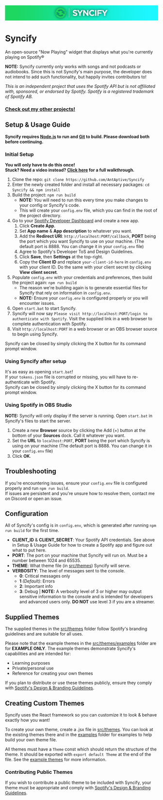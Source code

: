 ![Syncify Banner](/SyncifyBanner.png)
# Syncify
An open-source "Now Playing" widget that displays what you're currently playing on Spotify®

**NOTE:** Syncify currently only works with songs and not podcasts or audiobooks. Since this is not Syncify's main purpose, the developer does not intend to add such functionality, but happily invites contributors to!

*This is an independent project that uses the Spotify API but is not affiliated with, sponsored, or endorsed by Spotify. Spotify is a registered trademark of Spotify AB.*

### [Check out my other projects!](https://antaptive.com/projects)


## Setup & Usage Guide
**Syncify requires [Node.js](https://nodejs.org/en) to run and [Git](https://git-scm.com/downloads) to build. Please download both before continuing.**

### Initial Setup
**You will only have to do this once!**<br/>
**Stuck? Need a video instead? [Click here](https://www.youtube.com/watch?v=1YG_Po0OduQ) for a full walkthrough.**
1. Clone the repo: `git clone https://github.com/AntAptive/Syncify`
2. Enter the newly created folder and install all necessary packages: `cd Syncify && npm install`
3. Build the project: `npm run build`
    * **NOTE:** You will need to run this every time you make changes to your config or Syncify's code.
	* This will create your `config.env` file, which you can find in the root of the project directory.
4. Go to your [Spotify Developer Dashboard](https://developer.spotify.com/dashboard) and create a new app.
	1. Click **Create App**.
	2. Set **App name** & **App description** to whatever you want.
	3. Add the **Redirect URI**: `http://localhost:PORT/callback`, **PORT** being the port which you want Syncify to use on your machine. (The default port is 8888. You can change it in your `config.env` file)
	4. Agree to Spotify's Developer ToS and Design Guidelines.
	5. Click **Save**, then **Settings** at the top-right.
	6. Copy the **Client ID** and replace `your-client-id-here` in `config.env` with your client ID. Do the same with your client secret by clicking **View client secret**.
5. Populate `config.env` with your credentials and preferences, then build the project again: `npm run build`
    * The reason we're building again is to generate essential files for Syncify that rely on information in `config.env`.
	* **NOTE:** Ensure your `config.env` is configured properly or you will encounter issues.
6. Open `start.bat` to start Syncify.
7. Syncify will now say `Please visit http://localhost:PORT/login to authenticate with Spotify`. Visit the supplied link in a web browser to complete authentication with Spotify.
8. Visit `http://localhost:PORT` in a web browser or an OBS browser source to begin using Syncify.

Syncify can be closed by simply clicking the X button for its command prompt window.

### Using Syncify after setup
It's as easy as opening `start.bat`!<br/>
If your `tokens.json` file is corrupted or missing, you will have to re-authenticate with Spotify.<br/>
Syncify can be closed by simply clicking the X button for its command prompt window.

### Using Spotify in OBS Studio
**NOTE:** Syncify will only display if the server is running. Open `start.bat` in Syncify's files to start the server.
1. Create a new **Browser** source by clicking the Add (+) button at the bottom of your **Sources** dock. Call it whatever you want.
2. Set the **URL** to `localhost:PORT`, **PORT** being the port which Syncify is using on your machine (The default port is 8888. You can change it in your `config.env` file)
3. Click **OK**.

## Troubleshooting
If you're encountering issues, ensure your `config.env` file is configured properly and run `npm run build`.<br/>
If issues are persistent and you're unsure how to resolve them, contact me on Discord or open an issue.

## Configuration
All of Syncify's config is in `config.env`, which is generated after running `npm run build` for the first time.
* **CLIENT_ID** & **CLIENT_SECRET**: Your Spotify API credentials. See above in Setup & Usage Guide for how to create a Spotify app and figure out what to put here.
* **PORT**: The port on your machine that Syncify will run on. Must be a number between 1024 and 65535.
* **THEME**: What theme file (in [src/themes](/src/themes)) Syncify will serve.
* **VERBOSITY**: The level of messages sent to the console. 
	* **0**: Critical messages only
    * **1** *(Default)*: Errors
	* **2**: Important info
	* **3**: Debug | **NOTE:** A verbosity level of 3 or higher may output sensitive information to the console and is intended for developers and advanced users only. **DO NOT** use level 3 if you are a streamer.
	

## Supplied Themes

The supplied themes in the [src/themes](/src/themes) folder follow Spotify's branding guidelines and are suitable for all uses.

Please note that the example themes in the [src/themes/examples](/src/themes/examples) folder are for **EXAMPLE ONLY**. The example themes demonstrate Syncify's capabilities and are intended for:
- Learning purposes
- Private/personal use
- Reference for creating your own themes

If you plan to distribute or use these themes publicly, ensure they comply with [Spotify's Design & Branding Guidelines](https://developer.spotify.com/documentation/design).


## Creating Custom Themes

Syncify uses the React framework so you can customize it to look & behave exactly how you want!

To create your own theme, create a .jsx file in [src/themes](/src/themes). You can look at the existing themes there and in the [examples](/src/themes/examples) folder for examples to help build your own theme file.

All themes must have a `Theme` const which should return the structure of the theme. It should be exported with `export default Theme` at the end of the file. See the [example themes](/src/themes/examples) for more information.

### Contributing Public Themes
If you wish to contribute a public theme to be included with Syncify, your theme must be appropriate and comply with [Spotify's Design & Branding Guidelines](https://developer.spotify.com/documentation/design).